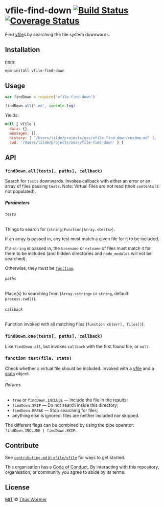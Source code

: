 # vfile-find-down [![Build Status][travis-badge]][travis] [![Coverage Status][codecov-badge]][codecov]

Find [vfile][]s by searching the file system downwards.

## Installation

[npm][]:

```bash
npm install vfile-find-down
```

## Usage

```js
var findDown = require('vfile-find-down')

findDown.all('.md', console.log)
```

Yields:

```js
null [ VFile {
  data: {},
  messages: [],
  history: [ '/Users/tilde/projects/oss/vfile-find-down/readme.md' ],
  cwd: '/Users/tilde/projects/oss/vfile-find-down' } ]
```

## API

### `findDown.all(tests[, paths], callback)`

Search for `tests` downwards.  Invokes callback with either an error
or an array of files passing `tests`.
Note: Virtual Files are not read (their `contents` is not populated).

##### Parameters

###### `tests`

Things to search for (`string|Function|Array.<tests>`).

If an array is passed in, any test must match a given file for it
to be included.

If a `string` is passed in, the `basename` or `extname` of files
must match it for them to be included (and hidden directories and
`node_modules` will not be searched).

Otherwise, they must be [`function`][test].

###### `paths`

Place(s) to searching from (`Array.<string>` or `string`, default:
`process.cwd()`).

###### `callback`

Function invoked with all matching files (`function cb(err[, files])`).

### `findDown.one(tests[, paths], callback)`

Like `findDown.all`, but invokes `callback` with the first found
file, or `null`.

### `function test(file, stats)`

Check whether a virtual file should be included.  Invoked with
a [vfile][] and a [stats][] object.

###### Returns

*   `true` or `findDown.INCLUDE` — Include the file in the results;
*   `findDown.SKIP` — Do not search inside this directory;
*   `findDown.BREAK` — Stop searching for files;
*   anything else is ignored: files are neither included nor skipped.

The different flags can be combined by using the pipe operator:
`findDown.INCLUDE | findDown.SKIP`.

## Contribute

See [`contributing.md` in `vfile/vfile`][contributing] for ways to get started.

This organisation has a [Code of Conduct][coc].  By interacting with this
repository, organisation, or community you agree to abide by its terms.

## License

[MIT][] © [Titus Wormer][author]

<!-- Definitions -->

[travis-badge]: https://img.shields.io/travis/vfile/vfile-find-down.svg

[travis]: https://travis-ci.org/vfile/vfile-find-down

[codecov-badge]: https://img.shields.io/codecov/c/github/vfile/vfile-find-down.svg

[codecov]: https://codecov.io/github/vfile/vfile-find-down

[npm]: https://docs.npmjs.com/cli/install

[mit]: LICENSE

[author]: http://wooorm.com

[vfile]: https://github.com/vfile/vfile

[stats]: https://nodejs.org/api/fs.html#fs_class_fs_stats

[test]: #function-testfile-stats

[contributing]: https://github.com/vfile/vfile/blob/master/contributing.md

[coc]: https://github.com/vfile/vfile/blob/master/code-of-conduct.md
